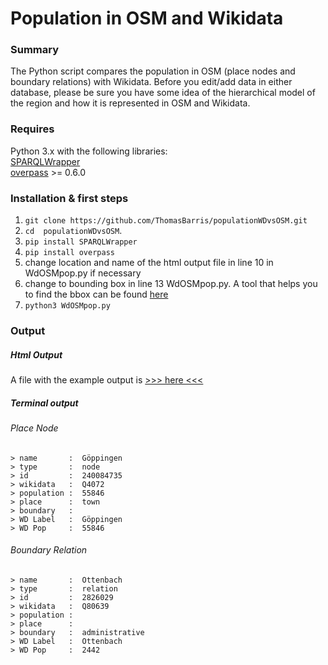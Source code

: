 # Population in OSM and Wikidata

### Summary
The Python script compares the population in OSM (place nodes and boundary relations) with Wikidata. Before you edit/add data in either database, please be sure you have some idea of the hierarchical model of the region and how it is represented in OSM and Wikidata. 

### Requires
Python 3.x with the following libraries:    
[SPARQLWrapper](https://rdflib.github.io/sparqlwrapper/)    
[overpass](https://github.com/mvexel/overpass-api-python-wrapper)  >= 0.6.0

### Installation & first steps
1. `git clone https://github.com/ThomasBarris/populationWDvsOSM.git` 
2. `cd  populationWDvsOSM`.
2. `pip install SPARQLWrapper`
3. `pip install overpass`
4. change location and name of the html output file in line 10 in WdOSMpop.py if necessary
5. change to bounding box in line 13 WdOSMpop.py. A tool that helps you to find the bbox can be found [here](http://lxbarth.com/bbox/#0,0,0,0,2,17.999999999999986,0)
6. `python3 WdOSMpop.py` 

### Output

##### Html Output
A file with the example output is [>>> here <<<](https://htmlpreview.github.com/?https://github.com/ThomasBarris/populationWDvsOSM/blob/master/example.html)

##### Terminal output
###### Place Node
```
> name       :  Göppingen
> type       :  node
> id         :  240084735
> wikidata   :  Q4072
> population :  55846
> place      :  town
> boundary   :  
> WD Label   :  Göppingen
> WD Pop     :  55846
```

###### Boundary Relation
```
> name       :  Ottenbach
> type       :  relation
> id         :  2826029
> wikidata   :  Q80639
> population :  
> place      :  
> boundary   :  administrative
> WD Label   :  Ottenbach
> WD Pop     :  2442
```
